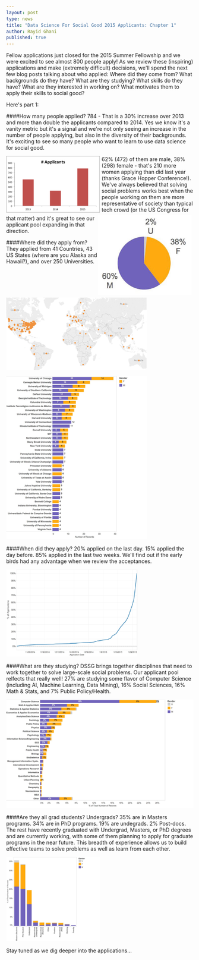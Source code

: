 ```yaml
---
layout: post
type: news
title: "Data Science For Social Good 2015 Applicants: Chapter 1"
author: Rayid Ghani
published: true
---
```


Fellow applications just closed for the 2015 Summer Fellowship and we were excited to see almost 800 people apply! As we review these (inspiring) applications and make (extremely difficult) decisions, we'll spend the next few blog posts talking about who applied: Where did they come from? What backgrounds do they have? What are they studying? What skills do they have? What are they interested in working on? What motivates them to apply their skills to social good? 
<p>
Here's part 1:
<p>
####How many people applied?
784 - That is a 30% increase over 2013 and more than double the applicants compared to 2014. Yes we know it's a vanity metric but it's a signal and we're not only seeing an increase in the number of people applying, but also in the diversity of their backgrounds. It's exciting to see so many people who want to learn to use data science for social good.
<p><p><p><p>
<img src="/img/posts/2015-appl-number.png" width=50% style="float: left; width: 50%; margin-right: 1%; margin-bottom: 0.5em;">
<img src="/img/posts/2015-appl-gender.jpg" width=30% style="float: right; width: 50%; margin-right: 1%; margin-bottom: 0.5em;">

<p><p><p><p><p><p><p><p>
62% (472) of them are male, 38% (298) female - that's 210 more women applying than did last year (thanks Grace Hopper Conference!). We've always believed that solving social problems works best when the people working on them are more representative of society than typical tech crowd (or the US Congress for that matter) and it's great to see our applicant pool expanding in that direction. 

####Where did they apply from?
They applied from 41 Countries, 43 US States (where are you Alaska and Hawaii?), and over 250 Universities. 
<p><p><p><p>

<img src="/img/posts/2015-appl-where.jpg" width=75%>
<p><p><p><p><p>

<img src="/img/posts/2015-appl-school.jpg" width=75%>
<p><p><p><p>

####When did they apply?
20% applied on the last day. 15% applied the day before. 85% applied in the last two weeks. We'll find out if the early birds had any advantage when we review the acceptances.
<p><p><p><p>
<img src="/img/posts/2015-appl-when.jpg"  width=70%>
<p><p>
<p><p>
####What are they studying?
DSSG brings together disciplines that need to work together to solve large-scale social problems. Our applicant pool relfects that really well! 27% are studying some flavor of Computer Science (including AI, Machine Learning, Data Mining), 16% Social Sciences, 16% Math & Stats, and 7% Public Policy/Health. 
<p><p><p><p>

<img src="/img/posts/2015-appl-major.jpg">
<p><p><p><p>
####Are they all grad students? Undergrads? 
35% are in Masters programs. 34% are in PhD programs. 19% are undegrads. 2% Post-docs. The rest have recently graduated with Undergrad, Masters, or PhD degrees and are currently working, with some of them planning to apply for graduate programs in the near future. This breadth of experience allows us to build effective teams to solve problems as well as learn from each other.

<p><p><p><p>

<img src="/img/posts/2015-appl-degree.jpg"  width=50%>
<p><p>
<p><p>
Stay tuned as we dig deeper into the applications...
